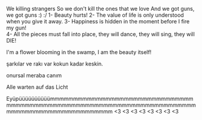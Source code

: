 We killing strangers
So we don't kill the ones that we love
     And we got guns, we got guns
:)
:/
1- Beauty hurts!
2- The value of life is only understood when you give it away.
3- Happiness is hidden in the moment before I fire my gun!               
4- All the pieces must fall into place, they will dance, they will sing, they will DIE! 
                    
I'm a flower blooming in the swamp, I am the beauty itself!

şarkılar ve rakı var kokun kadar keskin.

onursal meraba canım

Alle warten auf das Licht 

Eyüpüüüüüüüüüümmmmmmmmmmmmmmmmmmmmmmmmmmmmmmmmmmmmmmmmmmmmmmmmmmmmmmmmmmmmmmmmmmmmmmmmmmmmmmmmmmmmmmmmmmmmmmm
<3 <3 <3 <3 <3 <3 <3 <3
